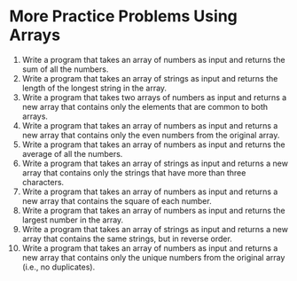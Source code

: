 <h1>More Practice Problems Using Arrays</h1>

1. Write a program that takes an array of numbers as input and returns the sum of all the numbers.
2. Write a program that takes an array of strings as input and returns the length of the longest string in the array.
3. Write a program that takes two arrays of numbers as input and returns a new array that contains only the elements that are common to both arrays.
4. Write a program that takes an array of numbers as input and returns a new array that contains only the even numbers from the original array.
5. Write a program that takes an array of numbers as input and returns the average of all the numbers.
6. Write a program that takes an array of strings as input and returns a new array that contains only the strings that have more than three characters.
7. Write a program that takes an array of numbers as input and returns a new array that contains the square of each number.
8. Write a program that takes an array of numbers as input and returns the largest number in the array.
9. Write a program that takes an array of strings as input and returns a new array that contains the same strings, but in reverse order.
10. Write a program that takes an array of numbers as input and returns a new array that contains only the unique numbers from the original array (i.e., no duplicates).
